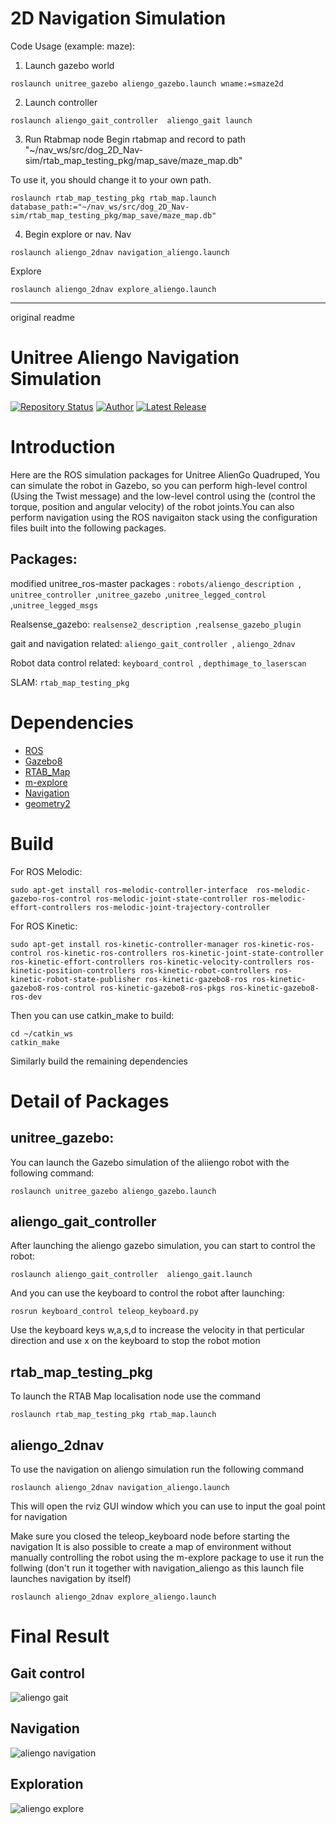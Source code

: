 # 2D Navigation Simulation
Code Usage (example: maze): 

1. Launch gazebo world
``` 
roslaunch unitree_gazebo aliengo_gazebo.launch wname:=smaze2d
```
2. Launch controller
```
roslaunch aliengo_gait_controller  aliengo_gait launch
```
3. Run Rtabmap node 
Begin rtabmap and record to path "~/nav_ws/src/dog_2D_Nav-sim/rtab_map_testing_pkg/map_save/maze_map.db"

To use it, you should change it to your own path.
```
roslaunch rtab_map_testing_pkg rtab_map.launch database_path:="~/nav_ws/src/dog_2D_Nav-sim/rtab_map_testing_pkg/map_save/maze_map.db"
```

4. Begin explore or nav.
Nav
```
roslaunch aliengo_2dnav navigation_aliengo.launch
```
Explore
```
roslaunch aliengo_2dnav explore_aliengo.launch
```

---
original readme

# Unitree Aliengo Navigation Simulation
[![Repository Status](https://img.shields.io/badge/Repository%20Status-Maintained-dark%20green.svg)](https://github.com/guru-narayana/Aliengo_Nav-sim)
[![Author](https://img.shields.io/badge/Author-Nara%20Guru%20Narayanaswamy-blue)](https://www.linkedin.com/in/nara-guru-narayanaswamy-658a811b0/)
[![Latest Release](https://img.shields.io/badge/Latest%20Release-27%20July%202022-yellow.svg)](https://github.com/guru-narayana/Aliengo_Nav-sim/releases/tag/v3.0)
# Introduction
Here are the ROS simulation packages for Unitree AlienGo Quadruped, You can simulate the robot in Gazebo, so you can perform high-level control (Using the Twist message) and the low-level control using the (control the torque, position and angular velocity) of the robot joints.You can also perform navigation using the ROS navigaiton stack using the configuration files built into the following packages.

## Packages:
modified unitree_ros-master packages :  `robots/aliengo_description `, `unitree_controller `,`unitree_gazebo `,`unitree_legged_control `,`unitree_legged_msgs `

Realsense_gazebo: `realsense2_description `,`realsense_gazebo_plugin`

gait and navigation related: `aliengo_gait_controller `, `aliengo_2dnav`

Robot data control related: `keyboard_control `, `depthimage_to_laserscan`

SLAM:  `rtab_map_testing_pkg `
# Dependencies
* [ROS](https://www.ros.org/)
* [Gazebo8](http://gazebosim.org/)
* [RTAB_Map](https://github.com/introlab/rtabmap_ros)
* [m-explore](https://github.com/hrnr/m-explore)
* [Navigation](https://github.com/ros-planning/navigation)
* [geometry2](https://github.com/ros/geometry2)
# Build
<!-- If you would like to fully compile the `unitree_ros`, please run the following command to install relative packages. -->

For ROS Melodic:
```
sudo apt-get install ros-melodic-controller-interface  ros-melodic-gazebo-ros-control ros-melodic-joint-state-controller ros-melodic-effort-controllers ros-melodic-joint-trajectory-controller
```
For ROS Kinetic:
```
sudo apt-get install ros-kinetic-controller-manager ros-kinetic-ros-control ros-kinetic-ros-controllers ros-kinetic-joint-state-controller ros-kinetic-effort-controllers ros-kinetic-velocity-controllers ros-kinetic-position-controllers ros-kinetic-robot-controllers ros-kinetic-robot-state-publisher ros-kinetic-gazebo8-ros ros-kinetic-gazebo8-ros-control ros-kinetic-gazebo8-ros-pkgs ros-kinetic-gazebo8-ros-dev
```

Then you can use catkin_make to build:
```
cd ~/catkin_ws
catkin_make
```
Similarly build the remaining dependencies 
# Detail of Packages

## unitree_gazebo:
You can launch the Gazebo simulation of the aliiengo robot with the following command:
```
roslaunch unitree_gazebo aliengo_gazebo.launch
```

## aliengo_gait_controller
After launching the aliengo gazebo simulation, you can start to control the robot:
```
roslaunch aliengo_gait_controller  aliengo_gait.launch
```

And you can use the keyboard to control the robot after launching:
```
rosrun keyboard_control teleop_keyboard.py
```
Use the keyboard keys w,a,s,d to increase the velocity in that perticular direction and use x on the keyboard to stop the robot motion 
## rtab_map_testing_pkg
To launch the RTAB Map localisation node use the command 
```
roslaunch rtab_map_testing_pkg rtab_map.launch 
```
## aliengo_2dnav
To use the navigation on aliengo simulation run the following command
```
roslaunch aliengo_2dnav navigation_aliengo.launch
```
This will open the rviz GUI window which you can use to input the goal point for navigation

Make sure you closed the teleop_keyboard node before starting the navigation
It is also possible to create a map of environment without manually controlling the robot using the m-explore package to use it run the follwing (don't run it together with navigation_aliengo as this launch file launches navigation by itself)
```
roslaunch aliengo_2dnav explore_aliengo.launch 
```
# Final Result
## Gait control
![aliengo gait](https://github.com/guru-narayana/Aliengo_Nav-sim/blob/main/data/aliengo_gait.gif)
## Navigation
![aliengo navigation](https://github.com/guru-narayana/Aliengo_Nav-sim/blob/main/data/aliengo_navigation.gif)
## Exploration
![aliengo explore](https://github.com/guru-narayana/Aliengo_Nav-sim/blob/main/data/aliengo_explore.gif)